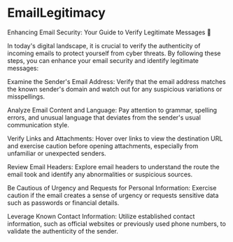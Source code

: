 # EmailLegitimacy
Enhancing Email Security: Your Guide to Verify Legitimate Messages 📩

In today's digital landscape, it is crucial to verify the authenticity of incoming emails to protect yourself from cyber threats. By following these steps, you can enhance your email security and identify legitimate messages:

Examine the Sender's Email Address: Verify that the email address matches the known sender's domain and watch out for any suspicious variations or misspellings.

Analyze Email Content and Language: Pay attention to grammar, spelling errors, and unusual language that deviates from the sender's usual communication style.

Verify Links and Attachments: Hover over links to view the destination URL and exercise caution before opening attachments, especially from unfamiliar or unexpected senders.

Review Email Headers: Explore email headers to understand the route the email took and identify any abnormalities or suspicious sources.

Be Cautious of Urgency and Requests for Personal Information: Exercise caution if the email creates a sense of urgency or requests sensitive data such as passwords or financial details.

Leverage Known Contact Information: Utilize established contact information, such as official websites or previously used phone numbers, to validate the authenticity of the sender.
